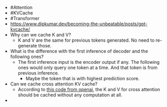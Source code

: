 - #Attention
- #KVCache
- #Transformer
- https://www.dipkumar.dev/becoming-the-unbeatable/posts/gpt-kvcache/
- Why can we cache K and V?
	- K and V are the same for previous tokens generated. No need to re-generate those.
- What is the difference with the first inference of decoder and the following ones?
	- The first inference input is the encoder output if any. The following ones would only query one token at a time. And that token is from previous inference.
		- Maybe the token that is with highest prediction score.
- Can we cache cross attention KV cache?
	- According to [this code from openai](https://github.com/openai/whisper/blob/9f70a352f9f8630ab3aa0d06af5cb9532bd8c21d/whisper/model.py#L81), the K and V for cross attention should be cached without any computation at all.
-